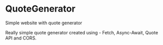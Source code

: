 # QuoteGenerator
Simple website with quote generator

Really simple quote generator created using - Fetch, Async-Await, Quote API and CORS. 
